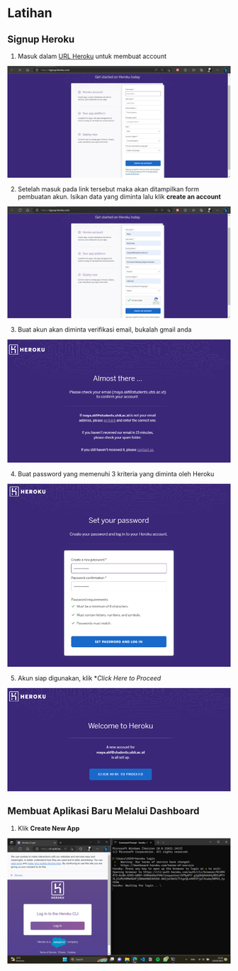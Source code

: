 # Latihan

## Signup Heroku
1. Masuk dalam [URL Heroku](https://signup.heroku.com/) untuk membuat account

![01](m3/1.png)

2. Setelah masuk pada link tersebut maka akan ditampilkan form pembuatan akun. Isikan data yang diminta lalu klik **create an account**

![02](m3/2.png)

3. Buat akun akan diminta verifikasi email, bukalah gmail anda 

![03](m3/3.png)

4. Buat password yang memenuhi 3 kriteria yang diminta oleh Heroku

![04](m3/4.png)

5. Akun siap digunakan, klik **Click Here to Proceed*

![05](m3/5.png)

## Membuat Aplikasi Baru Melalui Dashboard

1. Klik **Create New App**

![06](m3/6.png)
